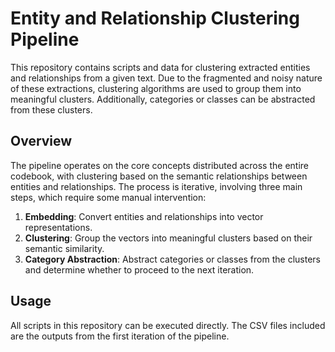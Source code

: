 # Entity and Relationship Clustering Pipeline

This repository contains scripts and data for clustering extracted entities and relationships from a given text. Due to the fragmented and noisy nature of these extractions, clustering algorithms are used to group them into meaningful clusters. Additionally, categories or classes can be abstracted from these clusters.

## Overview

The pipeline operates on the core concepts distributed across the entire codebook, with clustering based on the semantic relationships between entities and relationships. The process is iterative, involving three main steps, which require some manual intervention:

1. **Embedding**: Convert entities and relationships into vector representations.
2. **Clustering**: Group the vectors into meaningful clusters based on their semantic similarity.
3. **Category Abstraction**: Abstract categories or classes from the clusters and determine whether to proceed to the next iteration.

## Usage

All scripts in this repository can be executed directly. The CSV files included are the outputs from the first iteration of the pipeline.


